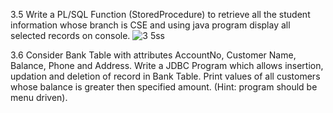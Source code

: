 3.5 Write a PL/SQL Function (StoredProcedure) to retrieve all the student information whose branch is CSE and using java program display all selected records on console.
![3 5ss](https://cloud.githubusercontent.com/assets/16948694/13042040/a7f23ed4-d3e2-11e5-8d43-b2e50c791a54.png)

3.6 Consider Bank Table with attributes AccountNo, Customer Name, Balance, Phone and Address. Write a JDBC Program which allows insertion, updation and deletion of record in Bank Table. Print values of all customers whose balance is greater then specified amount. (Hint: program should be menu driven).
